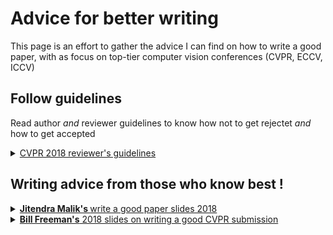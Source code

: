 # Advice for better writing

This page is an effort to gather the advice I can find on how to write a good paper, with as focus on top-tier computer vision conferences (CVPR, ECCV, ICCV) 

</details>

## Follow guidelines

Read author *and* reviewer guidelines to know how not to get rejectet *and* how to get accepted

<details> <summary> <a href="http://cvpr2018.thecvf.com/submission/main_conference/reviewer_guidelines">CVPR 2018 reviewer's guidelines </a> </summary>

#### What to Look For

> **Minor flaws** can be corrected and **shouldn't be a reason to reject a paper**

> **Embrace novel, brave concepts**

> The fact that a proposed method does **not exceed the state of the art accuracy on an existing benchmark dataset is not grounds for rejection by itself**.

> Acceptance and rejection decisions should not be determined solely by the method's raw performance

> It is important to **weigh both the novelty and potential impact of the work alongside the reported performance**

> Each paper that is accepted should be **technically sound** and **make a contribution to the field**.

</details>

## Writing advice from those who know best !

<details> <summary> <a href="https://www.cc.gatech.edu/~parikh/citizenofcvpr/static/slides/malik_write_good_paper.pdf"> <b> Jitendra Malik's </b> write a good paper slides 2018</b></a> </summary>

> Possible introduction style: What did you do (Fig. 1), How did you do it? (Fig. 2)

> The best way to write a paper is to first give a talk on it

> Introduction section: The most important section of a paper. For me, once I have finished reading the introduction, I have formed an opinion of whether to accept or reject the paper
</details>


<details> <summary> <a href="https://www.cc.gatech.edu/~parikh/citizenofcvpr/static/slides/freeman_how_to_write_papers.pdf"><b>Bill Freeman's</b> 2018 slides on writing a good CVPR submission </summary>

> I can’t stand “future work” sections. It’s hard to think of a weaker way to end a paper

> Omit needless words

> Figure captions should be self-contained and the caption should tell the reader what to notice about the figure

> There are perceived pressures to over-sell, hide drawbacks, and disparage others’ work.  Don’t succumb.

(and previous [2014 version](https://billf.mit.edu/sites/default/files/documents/cvprPapers.pdf))
</details>
